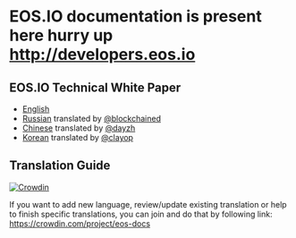 # EOS.IO documentation is present here hurry up http://developers.eos.io

## EOS.IO Technical White Paper

- [English](TechnicalWhitePaper.md)
- [Russian](ru-RU/TechnicalWhitePaper.md) translated by [@blockchained](https://steemit.com/@blockchained)
- [Chinese](zh-CN/TechnicalWhitePaper.md) translated by [@dayzh](https://steemit.com/@dayzh)
- [Korean](ko-KR/TechnicalWhitePaper.md) translated by [@clayop](https://steemit.com/@clayop)

## Translation Guide

[![Crowdin](https://d322cqt584bo4o.cloudfront.net/eos-docs/localized.svg)](https://crowdin.com/project/eos-docs)

If you want to add new language, review/update existing translation or help to finish specific translations, you can join and do that by following link:
https://crowdin.com/project/eos-docs
